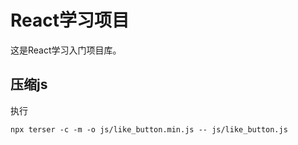 # React学习项目

这是React学习入门项目库。

## 压缩js

执行

```shell
npx terser -c -m -o js/like_button.min.js -- js/like_button.js
```




